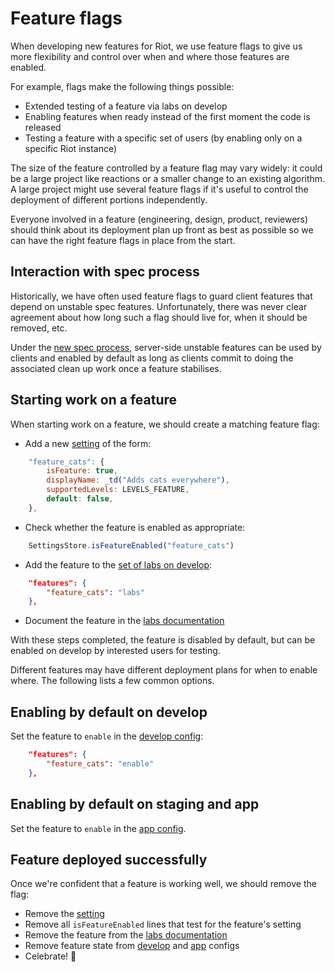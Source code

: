 # Feature flags

When developing new features for Riot, we use feature flags to give us more
flexibility and control over when and where those features are enabled.

For example, flags make the following things possible:

* Extended testing of a feature via labs on develop
* Enabling features when ready instead of the first moment the code is released
* Testing a feature with a specific set of users (by enabling only on a specific
  Riot instance)

The size of the feature controlled by a feature flag may vary widely: it could
be a large project like reactions or a smaller change to an existing algorithm.
A large project might use several feature flags if it's useful to control the
deployment of different portions independently.

Everyone involved in a feature (engineering, design, product, reviewers) should
think about its deployment plan up front as best as possible so we can have the
right feature flags in place from the start.

## Interaction with spec process

Historically, we have often used feature flags to guard client features that
depend on unstable spec features. Unfortunately, there was never clear agreement
about how long such a flag should live for, when it should be removed, etc.

Under the [new spec
process](https://github.com/matrix-org/matrix-doc/pull/2324), server-side
unstable features can be used by clients and enabled by default as long as
clients commit to doing the associated clean up work once a feature stabilises.

## Starting work on a feature

When starting work on a feature, we should create a matching feature flag:

* Add a new
  [setting](https://github.com/matrix-org/matrix-react-sdk/blob/develop/src/settings/Settings.js)
  of the form:
```js
    "feature_cats": {
        isFeature: true,
        displayName: _td("Adds cats everywhere"),
        supportedLevels: LEVELS_FEATURE,
        default: false,
    },
```
* Check whether the feature is enabled as appropriate:
```js
    SettingsStore.isFeatureEnabled("feature_cats")
```
* Add the feature to the [set of labs on develop](../riot.im/develop/config.json):
```json
    "features": {
        "feature_cats": "labs"
    },
```
* Document the feature in the [labs documentation](labs.md)

With these steps completed, the feature is disabled by default, but can be
enabled on develop by interested users for testing.

Different features may have different deployment plans for when to enable where. The
following lists a few common options.

## Enabling by default on develop

Set the feature to `enable` in the [develop config](../riot.im/develop/config.json):

```json
    "features": {
        "feature_cats": "enable"
    },
```

## Enabling by default on staging and app

Set the feature to `enable` in the [app config](../riot.im/app/config.json).

## Feature deployed successfully

Once we're confident that a feature is working well, we should remove the flag:

* Remove the [setting](https://github.com/matrix-org/matrix-react-sdk/blob/develop/src/settings/Settings.js)
* Remove all `isFeatureEnabled` lines that test for the feature's setting
* Remove the feature from the [labs documentation](labs.md)
* Remove feature state from [develop](../riot.im/develop/config.json) and
  [app](../riot.im/app/config.json) configs
* Celebrate! 🥳
